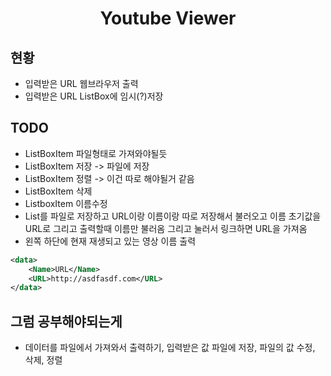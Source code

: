 <h1 align="center">Youtube Viewer</h1>

## 현황

- 입력받은 URL 웹브라우저 출력
- 입력받은 URL ListBox에 임시(?)저장

## TODO

- ListBoxItem 파일형태로 가져와야될듯
- ListBoxItem 저장 -> 파일에 저장
- ListBoxItem 정렬 -> 이건 따로 해야될거 같음
- ListBoxItem 삭제
- ListboxItem 이름수정
- List를 파일로 저장하고 URL이랑 이름이랑 따로 저장해서 불러오고 이름 초기값을 URL로 그리고 출력할때 이름만 불러옴 그리고 눌러서 링크하면 URL을 가져옴
- 왼쪽 하단에 현재 재생되고 있는 영상 이름 출력

~~~ xml
<data>
	<Name>URL</Name>
	<URL>http://asdfasdf.com</URL>
</data> 
~~~ 

## 그럼 공부해야되는게 
- 데이터를 파일에서 가져와서 출력하기, 입력받은 값 파일에 저장, 파일의 값 수정, 삭제, 정렬